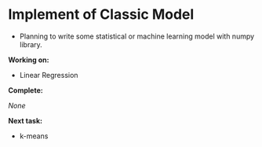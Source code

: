 # Implement of Classic Model

* Planning to write some statistical or machine learning model with numpy library.

**Working on:**

* Linear Regression

**Complete:**

*None*

**Next task:**

* k-means
